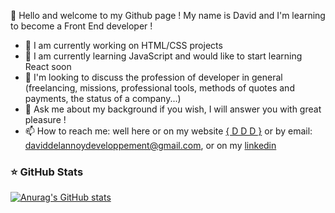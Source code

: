 👋 Hello and welcome to my Github page ! 
My name is David and I'm learning to become a Front End developer !

- 🔭 I am currently working on HTML/CSS projects
- 🌱 I am currently learning JavaScript and would like to start learning React soon
- 👯 I'm looking to discuss the profession of developer in general (freelancing, missions, professional tools, methods of quotes and payments, the status of a company...)
- 💬 Ask me about my background if you wish, I will answer you with great pleasure !
- 📫 How to reach me: well here or on my website [{ D D D }](https://daviddelannoydeveloppement.github.io/DDD/index.html) or by email: daviddelannoydeveloppement@gmail.com, or on my [linkedin](https://www.linkedin.com/in/david-delannoy-developpement/)




### ⭐ GitHub Stats

[![Anurag's GitHub stats](https://github-readme-stats.vercel.app/api?username=DavidDelannoyDeveloppement&show_icons=true&hide_border=false&title_color=3B1F94f&icon_color=FFE500&bg_color=09131B&text_color=ffffff&border_color=0c1a25)](https://github.com/anuraghazra/github-readme-stats)
